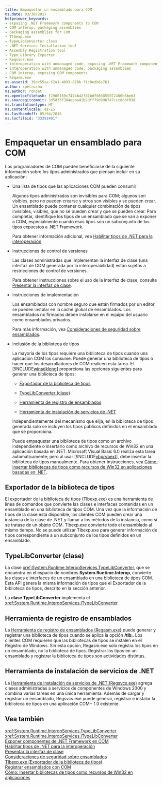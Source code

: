 ```yaml
---
title: Empaquetar un ensamblado para COM
ms.date: 03/30/2017
helpviewer_keywords:
- exposing .NET Framework components to COM
- COM interop, packaging assemblies
- packaging assemblies for COM
- Tlbexp.exe
- TypeLibConverter class
- .NET Services Installation tool
- Assembly Registration tool
- Type Library Exporter
- Reqsvcs.exe
- interoperation with unmanaged code, exposing .NET Framework components
- interoperation with unmanaged code, packaging assemblies
- COM interop, exposing COM components
- Reqasm.exe
ms.assetid: 39dc55aa-f2a1-4093-87bb-f1c0edb6e761
author: rpetrusha
ms.author: ronpet
ms.openlocfilehash: f2906159c7474b42f81bdf066855072466b6be63
ms.sourcegitcommit: 3d5d33f384eeba41b2dff79d096f47ccc8d8f03d
ms.translationtype: HT
ms.contentlocale: es-ES
ms.lasthandoff: 05/04/2018
ms.locfileid: "33392401"
---
```

# <a name="packaging-an-assembly-for-com"></a>Empaquetar un ensamblado para COM
Los programadores de COM pueden beneficiarse de la siguiente información sobre los tipos administrados que piensan incluir en su aplicación:  
  
-   Una lista de tipos que las aplicaciones COM pueden consumir  
  
     Algunos tipos administrados son invisibles para COM; algunos son visibles, pero no pueden crearse y otros son visibles y se pueden crear. Un ensamblado puede contener cualquier combinación de tipos invisibles, visibles, que no se pueden crear y que se pueden crear. Para completar, identifique los tipos de un ensamblado que se van a exponer a COM, especialmente cuando esos tipos son un subconjunto de los tipos expuestos a .NET Framework.  
  
     Para obtener información adicional, vea [Habilitar tipos de .NET para la interoperación](qualifying-net-types-for-interoperation.md).  
  
-   Instrucciones de control de versiones  
  
     Las clases administradas que implementan la interfaz de clase (una interfaz de COM generada por la interoperabilidad) están sujetas a restricciones de control de versiones.  
  
     Para obtener instrucciones sobre el uso de la interfaz de clase, consulte [Presentar la interfaz de clase](com-callable-wrapper.md#introducing-the-class-interface).  
  
-   Instrucciones de implementación  
  
     Los ensamblados con nombre seguro que están firmados por un editor se pueden instalar en la caché global de ensamblados. Los ensamblados no firmados deben instalarse en el equipo del usuario como ensamblados privados.  
  
     Para más información, vea [Consideraciones de seguridad sobre ensamblados](../app-domains/assembly-security-considerations.md).  
  
-   Inclusión de la biblioteca de tipos  
  
     La mayoría de los tipos requiere una biblioteca de tipos cuando una aplicación COM los consume. Puede generar una biblioteca de tipos o hacer que los desarrolladores de COM realicen esta tarea. El [!INCLUDE[winsdklong](../../../includes/winsdklong-md.md)] proporciona las opciones siguientes para generar una biblioteca de tipos:  
  
    -   [Exportador de la biblioteca de tipos](#cpconpackagingassemblyforcomanchor1)  
  
    -   [TypeLibConverter (clase)](#cpconpackagingassemblyforcomanchor2)  
  
    -   [Herramienta de registro de ensamblados](#cpconpackagingassemblyforcomanchor3)  
  
    -   [Herramienta de instalación de servicios de .NET](#cpconpackagingassemblyforcomanchor4)  
  
     Independientemente del mecanismo que elija, en la biblioteca de tipos generada solo se incluyen los tipos públicos definidos en el ensamblado que se proporciona.  
  
     Puede empaquetar una biblioteca de tipos como un archivo independiente o insertarlo como archivo de recursos de Win32 en una aplicación basada en .NET. Microsoft Visual Basic 6.0 realiza esta tarea automáticamente; pero al usar [!INCLUDE[vbprvbext](../../../includes/vbprvbext-md.md)], debe insertar la biblioteca de tipos manualmente. Para obtener instrucciones, vea [Cómo: Insertar bibliotecas de tipos como recursos de Win32 en aplicaciones basadas en .NET](https://msdn.microsoft.com/library/c97b4b8c-2ab7-4ac7-8fc8-0ba5c5d59c44(v=vs.100)).  
  
<a name="cpconpackagingassemblyforcomanchor1"></a>   
## <a name="type-library-exporter"></a>Exportador de la biblioteca de tipos  
 El [exportador de la biblioteca de tipos (Tlbexp.exe)](../tools/tlbexp-exe-type-library-exporter.md) es una herramienta de línea de comandos que convierte las clases e interfaces contenidas en un ensamblado en una biblioteca de tipos COM. Una vez que la información de tipos de la clase está disponible, los clientes COM pueden crear una instancia de la clase de .NET y llamar a los métodos de la instancia, como si se tratase de un objeto COM. Tlbexp.exe convierte todo el ensamblado al mismo tiempo. No se puede utilizar Tlbexp.exe para generar información de tipos correspondiente a un subconjunto de los tipos definidos en un ensamblado.  
  
<a name="cpconpackagingassemblyforcomanchor2"></a>   
## <a name="typelibconverter-class"></a>TypeLibConverter (clase)  
 La clase <xref:System.Runtime.InteropServices.TypeLibConverter>, que se encuentra en el espacio de nombres **System.Runtime.Interop**, convierte las clases e interfaces de un ensamblado en una biblioteca de tipos COM. Esta API genera la misma información de tipos que el Exportador de la biblioteca de tipos, descrito en la sección anterior.  
  
 La **clase TypeLibConverter** implementa el <xref:System.Runtime.InteropServices.ITypeLibConverter>.  
  
<a name="cpconpackagingassemblyforcomanchor3"></a>   
## <a name="assembly-registration-tool"></a>Herramienta de registro de ensamblados  
 La [Herramienta de registro de ensamblados (Regasm.exe)](../tools/regasm-exe-assembly-registration-tool.md) puede generar y registrar una biblioteca de tipos cuando se aplica la opción **/tlb:**. Los clientes COM requieren que las bibliotecas de tipos se instalen en el Registro de Windows. Sin esta opción, Regasm.exe solo registra los tipos en un ensamblado, no la biblioteca de tipos. Registrar los tipos en un ensamblado y registrar la biblioteca de tipos son actividades distintas.  
  
<a name="cpconpackagingassemblyforcomanchor4"></a>   
## <a name="net-services-installation-tool"></a>Herramienta de instalación de servicios de .NET  
 La [Herramienta de instalación de servicios de .NET (Regsvcs.exe)](../tools/regsvcs-exe-net-services-installation-tool.md) agrega clases administradas a servicios de componentes de Windows 2000 y combina varias tareas en una única herramienta. Además de cargar y registrar un ensamblado, Regsvcs.exe puede generar, registrar e instalar la biblioteca de tipos en una aplicación COM+ 1.0 existente.  
  
## <a name="see-also"></a>Vea también  
 <xref:System.Runtime.InteropServices.TypeLibConverter>  
 <xref:System.Runtime.InteropServices.ITypeLibConverter>  
 [Exponer componentes de .NET Framework en COM](exposing-dotnet-components-to-com.md)  
 [Habilitar tipos de .NET para la interoperación](qualifying-net-types-for-interoperation.md)  
 [Presentar la interfaz de clase](com-callable-wrapper.md#introducing-the-class-interface)  
 [Consideraciones de seguridad sobre ensamblados](../app-domains/assembly-security-considerations.md)  
 [Tlbexp.exe (Exportador de la biblioteca de tipos)](../tools/tlbexp-exe-type-library-exporter.md)  
 [Registrar ensamblados con COM](registering-assemblies-with-com.md)  
 [Cómo: Insertar bibliotecas de tipos como recursos de Win32 en aplicaciones](https://msdn.microsoft.com/library/c97b4b8c-2ab7-4ac7-8fc8-0ba5c5d59c44(v=vs.100))
